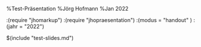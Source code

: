%Test-Präsentation
%Jörg Hofmann
%Jan 2022

:(require "jhomarkup")
:(require "jhopraesentation")
:(modus = "handout" )
:(jahr = "2022")

$(include "test-slides.md")
